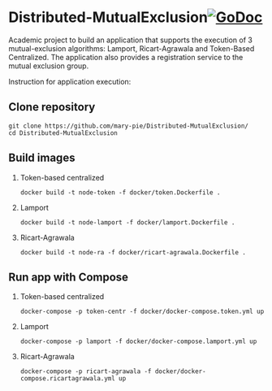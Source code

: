# Distributed-MutualExclusion[![GoDoc](https://img.shields.io/github/go-mod/go-version/Dreamacro/clash?style=flat-square)]()


Academic project to build an application that supports the execution of 3 mutual-exclusion algorithms: Lamport, Ricart-Agrawala and Token-Based Centralized. The application also provides a registration service to the mutual exclusion group.


Instruction for application execution:
## Clone repository
```
git clone https://github.com/mary-pie/Distributed-MutualExclusion/
cd Distributed-MutualExclusion
```
## Build images
1. Token-based centralized
	```
	docker build -t node-token -f docker/token.Dockerfile .
	```
2. Lamport
	```
	docker build -t node-lamport -f docker/lamport.Dockerfile .
	```
3. Ricart-Agrawala
	```
	docker build -t node-ra -f docker/ricart-agrawala.Dockerfile .
	```
## Run app with Compose
1. Token-based centralized
	```
	docker-compose -p token-centr -f docker/docker-compose.token.yml up
	```
2. Lamport
	```
	docker-compose -p lamport -f docker/docker-compose.lamport.yml up
	```
3. Ricart-Agrawala
	```
	docker-compose -p ricart-agrawala -f docker/docker-compose.ricartagrawala.yml up
	```
